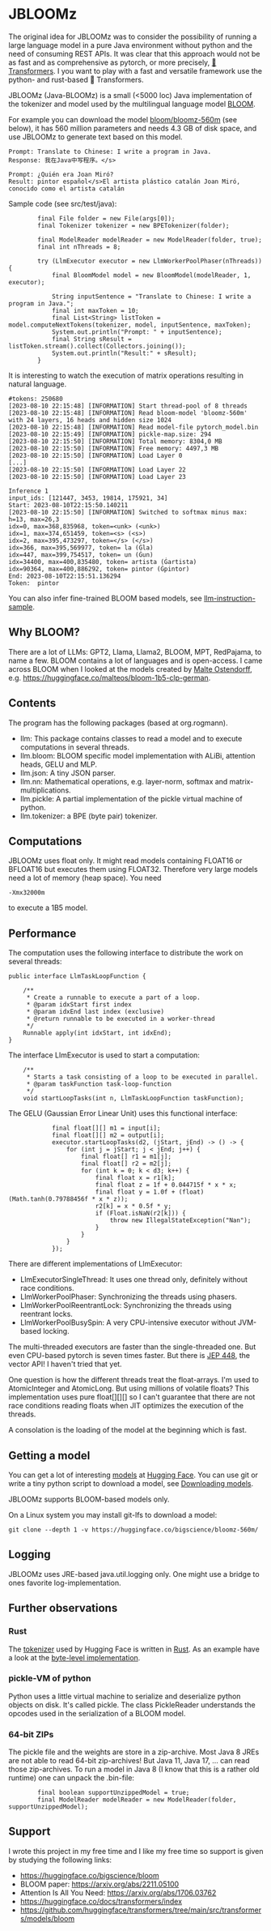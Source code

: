 # JBLOOMz

The original idea for JBLOOMz was to consider the possibility of running a large language model in a pure Java environment without python and the need of consuming REST APIs. It was clear that this approach would not be as fast and as comprehensive as pytorch, or more precisely, [🤗 Transformers](https://huggingface.co/docs/transformers/index). I you want to play with a fast and versatile framework use the python- and rust-based 🤗 Transformers.

JBLOOMz (Java-BLOOMz) is a small (<5000 loc) Java implementation of the tokenizer and model used by the multilingual language model [BLOOM](https://huggingface.co/bigscience/bloom).

For example you can download the model [bloom/bloomz-560m](https://huggingface.co/bigscience/bloomz-560m) (see below), it has 560 million parameters and needs 4.3 GB of disk space, and use JBLOOMz to generate text based on this model.

    Prompt: Translate to Chinese: I write a program in Java.
    Response: 我在Java中写程序。</s>

    Prompt: ¿Quién era Joan Miró?
    Result: pintor español</s>El artista plástico catalán Joan Miró, conocido como el artista catalán

Sample code (see src/test/java):

    		final File folder = new File(args[0]);
    		final Tokenizer tokenizer = new BPETokenizer(folder);
    		
    		final ModelReader modelReader = new ModelReader(folder, true);
    		final int nThreads = 8;
    
    		try (LlmExecutor executor = new LlmWorkerPoolPhaser(nThreads)) {
    			final BloomModel model = new BloomModel(modelReader, 1, executor);
	    
    			String inputSentence = "Translate to Chinese: I write a program in Java.";
    			final int maxToken = 10;
    			final List<String> listToken = model.computeNextTokens(tokenizer, model, inputSentence, maxToken);
    			System.out.println("Prompt: " + inputSentence);
    			final String sResult = listToken.stream().collect(Collectors.joining());
    			System.out.println("Result:" + sResult);
    		}

It is interesting to watch the execution of matrix operations resulting in natural language.

    #tokens: 250680
    [2023-08-10 22:15:48] [INFORMATION] Start thread-pool of 8 threads 
    [2023-08-10 22:15:48] [INFORMATION] Read bloom-model 'bloomz-560m' with 24 layers, 16 heads and hidden size 1024 
    [2023-08-10 22:15:48] [INFORMATION] Read model-file pytorch_model.bin 
    [2023-08-10 22:15:49] [INFORMATION] pickle-map.size: 294 
    [2023-08-10 22:15:50] [INFORMATION] Total memory: 8304,0 MB 
    [2023-08-10 22:15:50] [INFORMATION] Free memory: 4497,3 MB 
    [2023-08-10 22:15:50] [INFORMATION] Load Layer 0 
    [...]
    [2023-08-10 22:15:50] [INFORMATION] Load Layer 22 
    [2023-08-10 22:15:50] [INFORMATION] Load Layer 23 
    
    Inference 1
    input_ids: [121447, 3453, 19814, 175921, 34]
    Start: 2023-08-10T22:15:50.140211
    [2023-08-10 22:15:50] [INFORMATION] Switched to softmax minus max: h=13, max=26,3 
    idx=0, max=368,835968, token=<unk> (<unk>)
    idx=1, max=374,651459, token=<s> (<s>)
    idx=2, max=395,473297, token=</s> (</s>)
    idx=366, max=395,569977, token= la (Ġla)
    idx=447, max=399,754517, token= un (Ġun)
    idx=34400, max=400,835480, token= artista (Ġartista)
    idx=90364, max=400,886292, token= pintor (Ġpintor)
    End: 2023-08-10T22:15:51.136294
    Token:  pintor

You can also infer fine-trained BLOOM based models, see [llm-instruction-sample](https://github.com/srogmann/llm-instruction-sample).

## Why BLOOM?

There are a lot of LLMs: GPT2, Llama, Llama2, BLOOM, MPT, RedPajama, to name a few. BLOOM contains a lot of languages and is open-access. I came across BLOOM when I looked at the models created by [Malte Ostendorff](https://ostendorff.org), e.g. <https://huggingface.co/malteos/bloom-1b5-clp-german>.

## Contents

The program has the following packages (based at org.rogmann).

* llm: This package contains classes to read a model and to execute computations in several threads.
* llm.bloom: BLOOM specific model implementation with ALiBi, attention heads, GELU and MLP.
* llm.json: A tiny JSON parser.
* llm.nn: Mathematical operations, e.g. layer-norm, softmax and matrix-multiplications.
* llm.pickle: A partial implementation of the pickle virtual machine of python.
* llm.tokenizer: a BPE (byte pair) tokenizer.

## Computations

JBLOOMz uses float only. It might read models containing FLOAT16 or BFLOAT16 but executes them using FLOAT32. Therefore very large models need a lot of memory (heap space). You need

    -Xmx32000m

to execute a 1B5 model.

## Performance

The computation uses the following interface to distribute the work on several threads:

    public interface LlmTaskLoopFunction {
    
    	/**
    	 * Create a runnable to execute a part of a loop.
    	 * @param idxStart first index
    	 * @param idxEnd last index (exclusive)
    	 * @return runnable to be executed in a worker-thread
    	 */
    	Runnable apply(int idxStart, int idxEnd);    
    }

The interface LlmExecutor is used to start a computation:

    	/**
    	 * Starts a task consisting of a loop to be executed in parallel.
    	 * @param taskFunction task-loop-function
    	 */
    	void startLoopTasks(int n, LlmTaskLoopFunction taskFunction);

The GELU (Gaussian Error Linear Unit) uses this functional interface:

    			final float[][] m1 = input[i];
    			final float[][] m2 = output[i];
    			executor.startLoopTasks(d2, (jStart, jEnd) -> () -> {
    				for (int j = jStart; j < jEnd; j++) {
    					final float[] r1 = m1[j];
    					final float[] r2 = m2[j];
    					for (int k = 0; k < d3; k++) {
    						final float x = r1[k];
    						final float z = 1f + 0.044715f * x * x;
    						final float y = 1.0f + (float) (Math.tanh(0.79788456f * x * z));
    						r2[k] = x * 0.5f * y;
    						if (Float.isNaN(r2[k])) {
    							throw new IllegalStateException("Nan");
    						}
    					}
    				}
    			});

There are different implementations of LlmExecutor:

* LlmExecutorSingleThread: It uses one thread only, definitely without race conditions.
* LlmWorkerPoolPhaser: Synchronizing the threads using phasers.
* LlmWorkerPoolReentrantLock: Synchronizing the threads using reentrant locks.
* LlmWorkerPoolBusySpin: A very CPU-intensive executor without JVM-based locking.

The multi-threaded executors are faster than the single-threaded one. But even CPU-based pytorch is seven times faster. But there is [JEP 448](https://openjdk.org/jeps/448), the vector API! I haven't tried that yet.

One question is how the different threads treat the float-arrays. I'm used to AtomicInteger and AtomicLong. But using millions of volatile floats? This implementation uses pure float\[\]\[\]\[\] so I can't guarantee that there are not race conditions reading floats when JIT optimizes the execution of the threads.

A consolation is the loading of the model at the beginning which is fast.

## Getting a model

You can get a lot of interesting [models](https://huggingface.co/models?pipeline_tag=text-generation&sort=trending) at [Hugging Face](https://huggingface.co/). You can use git or write a tiny python script to download a model, see [Downloading models](https://huggingface.co/).

JBLOOMz supports BLOOM-based models only.

On a Linux system you may install git-lfs to download a model:

    git clone --depth 1 -v https://huggingface.co/bigscience/bloomz-560m/

## Logging

JBLOOMz uses JRE-based java.util.logging only. One might use a bridge to ones favorite log-implementation.

## Further observations

### Rust ###

The [tokenizer](https://github.com/huggingface/tokenizers/) used by Hugging Face is written in [Rust](https://www.rust-lang.org/). As an example have a look at the [byte-level implementation](https://github.com/huggingface/tokenizers/blob/main/tokenizers/src/pre_tokenizers/byte_level.rs).

### pickle-VM of python

Python uses a little virtual machine to serialize and deserialize python objects on disk. It's called pickle. The class PickleReader understands the opcodes used in the serialization of a BLOOM model.

### 64-bit ZIPs

The pickle file and the weights are store in a zip-archive. Most Java 8 JREs are not able to read 64-bit zip-archives! But Java 11, Java 17, ... can read those zip-archives. To run a model in Java 8 (I know that this is a rather old runtime) one can unpack the .bin-file:

    		final boolean supportUnzippedModel = true;
    		final ModelReader modelReader = new ModelReader(folder, supportUnzippedModel);

## Support

I wrote this project in my free time and I like my free time so support is given by studying the following links:

* <https://huggingface.co/bigscience/bloom>
* BLOOM paper: <https://arxiv.org/abs/2211.05100>
* Attention Is All You Need: <https://arxiv.org/abs/1706.03762>
* <https://huggingface.co/docs/transformers/index>
* <https://github.com/huggingface/transformers/tree/main/src/transformers/models/bloom>
